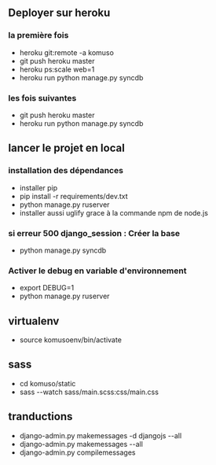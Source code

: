 ## Deployer sur heroku

### la première fois

* heroku git:remote -a komuso
* git push heroku master
* heroku ps:scale web=1
* heroku run python manage.py syncdb

### les fois suivantes

* git push heroku master
* heroku run python manage.py syncdb




## lancer le projet en local

### installation des dépendances
* installer pip
* pip install -r requirements/dev.txt
* python manage.py ruserver
* installer aussi uglify grace à la commande npm de node.js

### si erreur 500 django_session : Créer la base
* python manage.py syncdb

### Activer le debug en variable d'environnement
* export DEBUG=1
* python manage.py ruserver


## virtualenv

* source komusoenv/bin/activate

## sass

* cd komuso/static
* sass --watch sass/main.scss:css/main.css

## tranductions
* django-admin.py makemessages -d djangojs --all
* django-admin.py makemessages --all
* django-admin.py compilemessages

